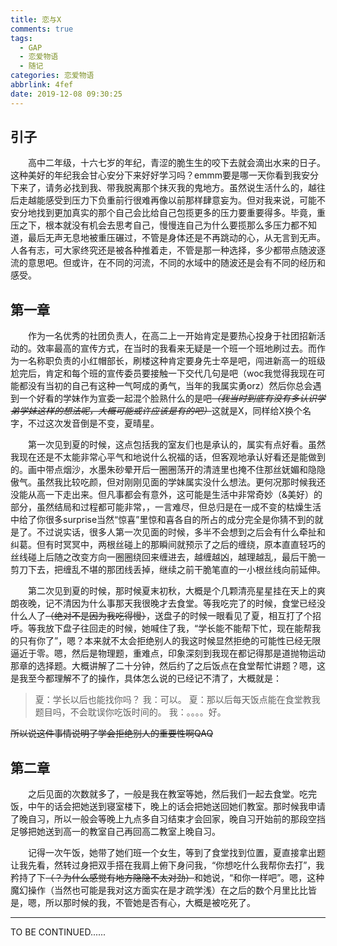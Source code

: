 ```yaml
---
title: 恋与X
comments: true
tags:
  - GAP
  - 恋爱物语
  - 随记
categories: 恋爱物语
abbrlink: 4fef
date: 2019-12-08 09:30:25
---
```


## 引子

&emsp;&emsp;高中二年级，十六七岁的年纪，青涩的脆生生的咬下去就会滴出水来的日子。这种美好的年纪我会甘心安分下来好好学习吗？emmm要是哪一天你看到我安分下来了，请务必找到我、带我脱离那个抹灭我的鬼地方。<!-- More -->虽然说生活什么的，越往后走越能感受到压力下负重前行很难再像以前那样肆意妄为。但对我来说，可能不安分地找到更加真实的那个自己会比给自己包揽更多的压力要重要得多。毕竟，重压之下，根本就没有机会去思考自己，慢慢连自己为什么要揽那么多压力都不知道，最后无声无息地被重压碾过，不管是身体还是不再跳动的心，从无言到无声。人各有志，可大家终究还是被各种推着走，不管是那一种选择，多少都带点随波逐流的意思吧。但或许，在不同的河流，不同的水域中的随波还是会有不同的经历和感受。

## 第一章

&emsp;&emsp;作为一名优秀的社团负责人，在高二上一开始肯定是要热心投身于社团招新活动的。效率最高的宣传方式，在当时的我看来无疑是一个班一个班地刷过去。而作为一名称职负责的小红帽部长，刷楼这种肯定要身先士卒是吧，闯进新高一的班级尬完后，肯定和每个班的宣传委员要接触一下交代几句是吧（woc我觉得我现在可能都没有当初的自己有这种一气呵成的勇气，当年的我属实勇orz）然后你总会遇到一个好看的学妹作为宣委一起混个脸熟什么的是吧~~*（我当时到底有没有多认识学弟学妹这样的想法呢，大概可能或许应该是有的吧）*~~这就是X，同样给X换个名字，不过这次发音倒是不变，夏晴星。

&emsp;&emsp;第一次见到夏的时候，这点包括我的室友们也是承认的，属实有点好看。虽然我现在还是不太能非常心平气和地说什么祝福的话，但客观地承认好看还是能做到的。画中带点烟沙，水墨朱砂晕开后一圈圈荡开的清涟里也掩不住那丝妩媚和隐隐傲气。虽然我比较吃颜，但对刚刚见面的学妹属实没什么想法。更何况那时候我还没能从高一下走出来。但凡事都会有意外，这可能是生活中非常奇妙（&美好）的部分，虽然结局和过程都可能非常，，一言难尽，但总归是在一成不变的枯燥生活中给了你很多surprise当然“惊喜”里惊和喜各自的所占的成分完全是你猜不到的就是了。不过说实话，很多人第一次见面的时候，多半不会想到之后会有什么牵扯和纠葛。但有时冥冥中，两根丝碰上的那瞬间就预示了之后的缠绕，原本直直轻巧的丝线碰上后随之改变方向一圈圈绕回来缠进去，越缠越凶，越理越乱，最后干脆一剪刀下去，把缠乱不堪的那团线丢掉，继续之前干脆笔直的一小根丝线向前延伸。

&emsp;&emsp;第二次见到夏的时候，那时候夏末初秋，大概是个几颗清亮星星挂在天上的爽朗夜晚，记不清因为什么事那天我很晚才去食堂。等我吃完了的时候，食堂已经没什么人了~~（绝对不是因为我吃得慢）~~，送盘子的时候一眼看见了夏，相互打了个招呼。等我放下盘子往回走的时候，她喊住了我，“学长能不能帮下忙，现在能帮我的只有你了”，嗯？本来就不太会拒绝别人的我这时候显然拒绝的可能性已经无限逼近于零。嗯，然后是物理题，重难点，印象深刻到我现在都记得那是道抛物运动那章的选择题。大概讲解了二十分钟，然后约了之后饭点在食堂帮忙讲题？嗯，这是我至今都理解不了的操作，具体怎么说的已经记不清了，大概就是：

> 夏：学长以后也能找你吗？
> 我：可以。
> 夏：那以后每天饭点能在食堂教我题目吗，不会耽误你吃饭时间的。
> 我：。。。。好。

~~所以说这件事情说明了学会拒绝别人的重要性啊QAQ~~

## 第二章

&emsp;&emsp;之后见面的次数就多了，一般是我在教室等她，然后我们一起去食堂。吃完饭，中午的话会把她送到寝室楼下，晚上的话会把她送回她们教室。那时候我申请了晚自习，所以一般会等晚上九点多自习结束才会回家，晚自习开始前的那段空挡足够把她送到高一的教室自己再回高二教室上晚自习。

&emsp;&emsp;记得一次午饭，她带了她们班一个女生，等到了食堂找到位置，夏直接拿出题让我先看，然转过身把双手搭在我肩上俯下身问我，“你想吃什么我帮你去打”，我矜持了下~~（？为什么感觉有地方隐隐不太对劲）~~和她说，“和你一样吧”。嗯，这种魔幻操作（当然也可能是我对这方面实在是才疏学浅）在之后的数个月里比比皆是，嗯，所以那时候的我，不管她是否有心，大概是被吃死了。

------

TO BE CONTINUED......